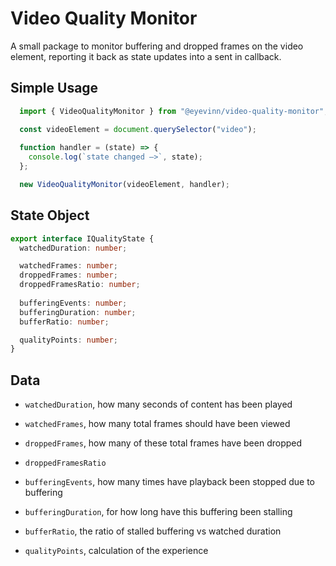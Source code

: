 Video Quality Monitor
===

A small package to monitor buffering and dropped frames on the video element, reporting it back as state updates into a sent in callback.

## Simple Usage

```js
  import { VideoQualityMonitor } from "@eyevinn/video-quality-monitor";

  const videoElement = document.querySelector("video");
  
  function handler = (state) => {
    console.log(`state changed –>`, state);
  };

  new VideoQualityMonitor(videoElement, handler);
```

## State Object

```ts
export interface IQualityState {
  watchedDuration: number;

  watchedFrames: number;
  droppedFrames: number;
  droppedFramesRatio: number;
  
  bufferingEvents: number;
  bufferingDuration: number;
  bufferRatio: number;

  qualityPoints: number;
}
```

## Data

- `watchedDuration`, how many seconds of content has been played

- `watchedFrames`, how many total frames should have been viewed
- `droppedFrames`, how many of these total frames have been dropped
- `droppedFramesRatio`

- `bufferingEvents`, how many times have playback been stopped due to buffering
- `bufferingDuration`, for how long have this buffering been stalling
- `bufferRatio`, the ratio of stalled buffering vs watched duration

- `qualityPoints`, calculation of the experience
